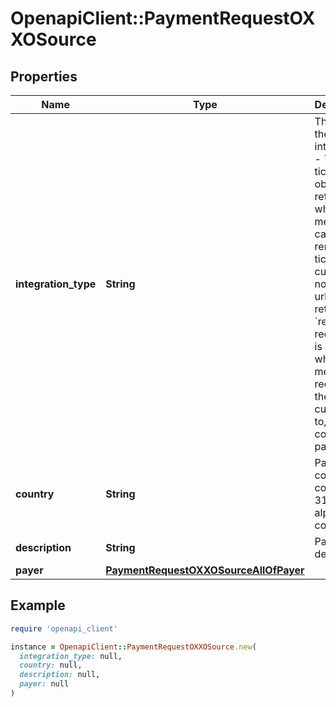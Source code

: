 # OpenapiClient::PaymentRequestOXXOSource

## Properties

| Name | Type | Description | Notes |
| ---- | ---- | ----------- | ----- |
| **integration_type** | **String** | The type of the integration:   - &#x60;direct&#x60;: a ticket object is returned, which a merchant can use to render a ticket to a customer; no redirect url is returned   - &#x60;redirect&#x60;: a redirect url is returned, which the merchant redirects the customer to, to continue payment |  |
| **country** | **String** | Payer&#39;s country code. ISO 3166-1 alpha-2 code. |  |
| **description** | **String** | Payment description | [optional] |
| **payer** | [**PaymentRequestOXXOSourceAllOfPayer**](PaymentRequestOXXOSourceAllOfPayer.md) |  |  |

## Example

```ruby
require 'openapi_client'

instance = OpenapiClient::PaymentRequestOXXOSource.new(
  integration_type: null,
  country: null,
  description: null,
  payer: null
)
```

